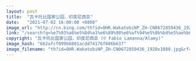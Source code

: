 ```yaml
---
layout: post
title:  "瓦卡托比国家公园，印度尼西亚"
date:   "2021-07-02 16:00:00 +0800"
image_url: "http://cn.bing.com/th?id=OHR.WakatobiNP_ZH-CN0672859436_1920x1080.jpg&rf=LaDigue_1920x1080.jpg&pid=hp"
link: "/search?q=%e7%93%a6%e5%8d%a1%e6%89%98%e6%af%94%e5%9b%bd%e5%ae%b6%e5%85%ac%e5%9b%ad&form=hpcapt&mkt=zh-cn"
copyright: "瓦卡托比国家公园，印度尼西亚 (© Fabio Lamanna/Alamy)"
image_hash: "662afcf099b8801acdd74176f086b637"
image_filename: "th?id=OHR.WakatobiNP_ZH-CN0672859436_1920x1080.jpg&rf=LaDigue_1920x1080.jpg&pid=hp"
---
```

